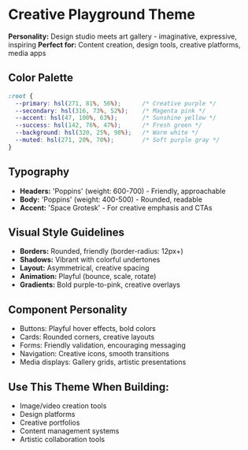 # Creative Playground Theme

**Personality:** Design studio meets art gallery - imaginative, expressive, inspiring
**Perfect for:** Content creation, design tools, creative platforms, media apps

## Color Palette
```css
:root {
  --primary: hsl(271, 81%, 56%);      /* Creative purple */
  --secondary: hsl(316, 73%, 52%);    /* Magenta pink */
  --accent: hsl(47, 100%, 63%);       /* Sunshine yellow */
  --success: hsl(142, 76%, 47%);      /* Fresh green */
  --background: hsl(320, 25%, 98%);   /* Warm white */
  --muted: hsl(271, 20%, 70%);        /* Soft purple gray */
}
```

## Typography
- **Headers:** 'Poppins' (weight: 600-700) - Friendly, approachable
- **Body:** 'Poppins' (weight: 400-500) - Rounded, readable
- **Accent:** 'Space Grotesk' - For creative emphasis and CTAs

## Visual Style Guidelines
- **Borders:** Rounded, friendly (border-radius: 12px+)
- **Shadows:** Vibrant with colorful undertones
- **Layout:** Asymmetrical, creative spacing
- **Animation:** Playful (bounce, scale, rotate)
- **Gradients:** Bold purple-to-pink, creative overlays

## Component Personality
- Buttons: Playful hover effects, bold colors
- Cards: Rounded corners, creative layouts
- Forms: Friendly validation, encouraging messaging
- Navigation: Creative icons, smooth transitions
- Media displays: Gallery grids, artistic presentations

## Use This Theme When Building:
- Image/video creation tools
- Design platforms
- Creative portfolios
- Content management systems
- Artistic collaboration tools